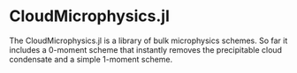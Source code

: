 # CloudMicrophysics.jl

The CloudMicrophysics.jl is a library of bulk microphysics schemes.
So far it includes a 0-moment scheme that instantly removes the precipitable cloud condensate
and a simple 1-moment scheme.
